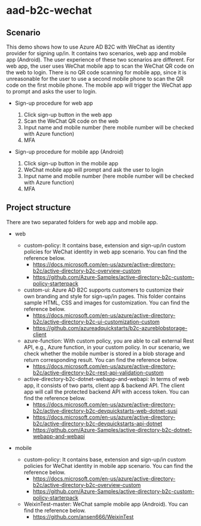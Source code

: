 # aad-b2c-wechat

## Scenario
This demo shows how to use Azure AD B2C with WeChat as identity provider for signing up/in. It contains two scenarios, web app and mobile app (Android). The user experience of these two scenarios are different. For web app, the user uses WeChat mobile app to scan the WeChat QR code on the web to login. There is no QR code scanning for mobile app, since it is unreasonable for the user to use a second mobile phone to scan the QR code on the first mobile phone. The mobile app will trigger the WeChat app to prompt and asks the user to login.

- Sign-up procedure for web app
  1. Click sign-up button in the web app
  2. Scan the WeChat QR code on the web
  3. Input name and mobile number (here mobile number will be checked with Azure function)
  4. MFA

- Sign-up procedure for mobile app (Android)
  1. Click sign-up button in the mobile app
  2. WeChat mobile app will prompt and ask the user to login
  3. Input name and mobile number (here mobile number will be checked with Azure function)
  4. MFA

## Project structure
There are two separated folders for web app and mobile app.

- web
  - custom-policy: It contains base, extension and sign-up/in custom policies for WeChat identity in web app scenario. You can find the reference below.
    - https://docs.microsoft.com/en-us/azure/active-directory-b2c/active-directory-b2c-overview-custom
    - https://github.com/Azure-Samples/active-directory-b2c-custom-policy-starterpack
  - custom-ui: Azure AD B2C supports customers to customize their own branding and style for sign-up/in pages. This folder contains sample HTML, CSS and images for customization. You can find the reference below.
    - https://docs.microsoft.com/en-us/azure/active-directory-b2c/active-directory-b2c-ui-customization-custom
    - https://github.com/azureadquickstarts/b2c-azureblobstorage-client
  - azure-function: With custom policy, you are able to call external Rest API, e.g., Azure function, in your custom policy. In our scenario, we check whether the mobile number is stored in a blob storage and return corresponding result. You can find the reference below.
    - https://docs.microsoft.com/en-us/azure/active-directory-b2c/active-directory-b2c-rest-api-validation-custom
  - active-directory-b2c-dotnet-webapp-and-webapi: In terms of web app, it consists of two parts, client app & backend API. The client app will call the protected backend API with access token. You can find the reference below.
    - https://docs.microsoft.com/en-us/azure/active-directory-b2c/active-directory-b2c-devquickstarts-web-dotnet-susi
    - https://docs.microsoft.com/en-us/azure/active-directory-b2c/active-directory-b2c-devquickstarts-api-dotnet
    - https://github.com/Azure-Samples/active-directory-b2c-dotnet-webapp-and-webapi

- mobile
  - custom-policy: It contains base, extension and sign-up/in custom policies for WeChat identity in mobile app scenario. You can find the reference below.
    - https://docs.microsoft.com/en-us/azure/active-directory-b2c/active-directory-b2c-overview-custom
    - https://github.com/Azure-Samples/active-directory-b2c-custom-policy-starterpack
  - WeixinTest-master: WeChat sample mobile app (Android). You can find the reference below.
    - https://github.com/ansen666/WeixinTest

